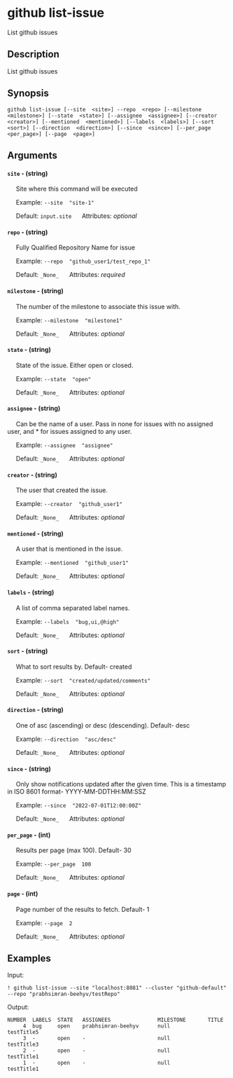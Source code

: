 # github list-issue

List github issues

## Description

List github issues

## Synopsis

`github list-issue [--site  <site>] --repo  <repo> [--milestone  <milestone>] [--state  <state>] [--assignee  <assignee>] [--creator  <creator>] [--mentioned  <mentioned>] [--labels  <labels>] [--sort  <sort>] [--direction  <direction>] [--since  <since>] [--per_page  <per_page>] [--page  <page>]`

## Arguments


#### `site` - (string)

&nbsp;&nbsp;&nbsp;&nbsp; Site where this command will be executed  

&nbsp;&nbsp;&nbsp;&nbsp; Example:  `--site  "site-1"`

&nbsp;&nbsp;&nbsp;&nbsp; Default: `input.site`
&nbsp;&nbsp;&nbsp;&nbsp; Attributes: _optional_  


#### `repo` - (string)

&nbsp;&nbsp;&nbsp;&nbsp; Fully Qualified Repository Name for issue  

&nbsp;&nbsp;&nbsp;&nbsp; Example:  `--repo  "github_user1/test_repo_1"`

&nbsp;&nbsp;&nbsp;&nbsp; Default: `_None_`
&nbsp;&nbsp;&nbsp;&nbsp; Attributes: _required_  


#### `milestone` - (string)

&nbsp;&nbsp;&nbsp;&nbsp; The number of the milestone to associate this issue with.  

&nbsp;&nbsp;&nbsp;&nbsp; Example:  `--milestone  "milestone1"`

&nbsp;&nbsp;&nbsp;&nbsp; Default: `_None_`
&nbsp;&nbsp;&nbsp;&nbsp; Attributes: _optional_  


#### `state` - (string)

&nbsp;&nbsp;&nbsp;&nbsp; State of the issue. Either open or closed.  

&nbsp;&nbsp;&nbsp;&nbsp; Example:  `--state  "open"`

&nbsp;&nbsp;&nbsp;&nbsp; Default: `_None_`
&nbsp;&nbsp;&nbsp;&nbsp; Attributes: _optional_  


#### `assignee` - (string)

&nbsp;&nbsp;&nbsp;&nbsp; Can be the name of a user. Pass in none for issues with no assigned user, and * for issues assigned to any user.
  

&nbsp;&nbsp;&nbsp;&nbsp; Example:  `--assignee  "assignee"`

&nbsp;&nbsp;&nbsp;&nbsp; Default: `_None_`
&nbsp;&nbsp;&nbsp;&nbsp; Attributes: _optional_  


#### `creator` - (string)

&nbsp;&nbsp;&nbsp;&nbsp; The user that created the issue.  

&nbsp;&nbsp;&nbsp;&nbsp; Example:  `--creator  "github_user1"`

&nbsp;&nbsp;&nbsp;&nbsp; Default: `_None_`
&nbsp;&nbsp;&nbsp;&nbsp; Attributes: _optional_  


#### `mentioned` - (string)

&nbsp;&nbsp;&nbsp;&nbsp; A user that is mentioned in the issue.  

&nbsp;&nbsp;&nbsp;&nbsp; Example:  `--mentioned  "github_user1"`

&nbsp;&nbsp;&nbsp;&nbsp; Default: `_None_`
&nbsp;&nbsp;&nbsp;&nbsp; Attributes: _optional_  


#### `labels` - (string)

&nbsp;&nbsp;&nbsp;&nbsp; A list of comma separated label names.
  

&nbsp;&nbsp;&nbsp;&nbsp; Example:  `--labels  "bug,ui,@high"`

&nbsp;&nbsp;&nbsp;&nbsp; Default: `_None_`
&nbsp;&nbsp;&nbsp;&nbsp; Attributes: _optional_  


#### `sort` - (string)

&nbsp;&nbsp;&nbsp;&nbsp; What to sort results by. Default- created  

&nbsp;&nbsp;&nbsp;&nbsp; Example:  `--sort  "created/updated/comments"`

&nbsp;&nbsp;&nbsp;&nbsp; Default: `_None_`
&nbsp;&nbsp;&nbsp;&nbsp; Attributes: _optional_  


#### `direction` - (string)

&nbsp;&nbsp;&nbsp;&nbsp; One of asc (ascending) or desc (descending). Default- desc  

&nbsp;&nbsp;&nbsp;&nbsp; Example:  `--direction  "asc/desc"`

&nbsp;&nbsp;&nbsp;&nbsp; Default: `_None_`
&nbsp;&nbsp;&nbsp;&nbsp; Attributes: _optional_  


#### `since` - (string)

&nbsp;&nbsp;&nbsp;&nbsp; Only show notifications updated after the given time. This is a timestamp in ISO 8601 format- YYYY-MM-DDTHH:MM:SSZ
  

&nbsp;&nbsp;&nbsp;&nbsp; Example:  `--since  "2022-07-01T12:00:00Z"`

&nbsp;&nbsp;&nbsp;&nbsp; Default: `_None_`
&nbsp;&nbsp;&nbsp;&nbsp; Attributes: _optional_  


#### `per_page` - (int)

&nbsp;&nbsp;&nbsp;&nbsp; Results per page (max 100). Default- 30  

&nbsp;&nbsp;&nbsp;&nbsp; Example:  `--per_page  100`

&nbsp;&nbsp;&nbsp;&nbsp; Default: `_None_`
&nbsp;&nbsp;&nbsp;&nbsp; Attributes: _optional_  


#### `page` - (int)

&nbsp;&nbsp;&nbsp;&nbsp; Page number of the results to fetch. Default- 1  

&nbsp;&nbsp;&nbsp;&nbsp; Example:  `--page  2`

&nbsp;&nbsp;&nbsp;&nbsp; Default: `_None_`
&nbsp;&nbsp;&nbsp;&nbsp; Attributes: _optional_  



## Examples

Input: 
```
! github list-issue --site "localhost:8081" --cluster "github-default" --repo "prabhsimran-beehyv/testRepo"
```
Output: 
```
NUMBER  LABELS  STATE   ASSIGNEES               MILESTONE       TITLE      
     4  bug     open    prabhsimran-beehyv      null            testTitle5
     3  -       open    -                       null            testTitle3
     2  -       open    -                       null            testTitle1
     1  -       open    -                       null            testTitle1
```

